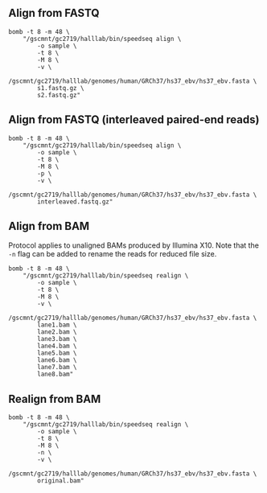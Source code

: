## Align from FASTQ

```
bomb -t 8 -m 48 \
    "/gscmnt/gc2719/halllab/bin/speedseq align \
        -o sample \
        -t 8 \
        -M 8 \
        -v \
        /gscmnt/gc2719/halllab/genomes/human/GRCh37/hs37_ebv/hs37_ebv.fasta \
        s1.fastq.gz \
        s2.fastq.gz"
```

## Align from FASTQ (interleaved paired-end reads)

```
bomb -t 8 -m 48 \
    "/gscmnt/gc2719/halllab/bin/speedseq align \
        -o sample \
        -t 8 \
        -M 8 \
        -p \
        -v \
        /gscmnt/gc2719/halllab/genomes/human/GRCh37/hs37_ebv/hs37_ebv.fasta \
        interleaved.fastq.gz"
```

## Align from BAM
Protocol applies to unaligned BAMs produced by Illumina X10. Note that
the `-n` flag can be added to rename the reads for reduced file size.

```
bomb -t 8 -m 48 \
    "/gscmnt/gc2719/halllab/bin/speedseq realign \
        -o sample \
        -t 8 \
        -M 8 \
        -v \
        /gscmnt/gc2719/halllab/genomes/human/GRCh37/hs37_ebv/hs37_ebv.fasta \
        lane1.bam \
        lane2.bam \
        lane3.bam \
        lane4.bam \
        lane5.bam \
        lane6.bam \
        lane7.bam \
        lane8.bam"
```

## Realign from BAM

```
bomb -t 8 -m 48 \
    "/gscmnt/gc2719/halllab/bin/speedseq realign \
        -o sample \
        -t 8 \
        -M 8 \
        -n \
        -v \
        /gscmnt/gc2719/halllab/genomes/human/GRCh37/hs37_ebv/hs37_ebv.fasta \
        original.bam"
```
